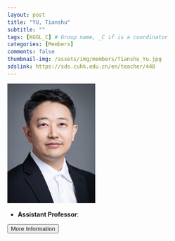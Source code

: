```yaml
---
layout: post
title: "YU, Tianshu"
subtitle: ""
tags: [KGGL_C] # Group name, _C if is a coordinator
categories: [Members]
comments: false
thumbnail-img: /assets/img/members/Tianshu_Yu.jpg
sdslink: https://sds.cuhk.edu.cn/en/teacher/448
---
```


<!-- photo -->
<!-- size: 200px width use html-->
<img
    src="../../assets/img/members/Tianshu_Yu.jpg"
    alt=""
    style="width: 200px; align: left;"
/>

<!-- bio -->
- **Assistant Professor**:

<p>
    <button class="button">
    <a
        href="https://sds.cuhk.edu.cn/en/teacher/448"
        style="text-decoration: none"
        >More Information</a
    >
    </button>
</p>